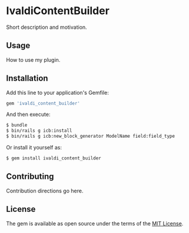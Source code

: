 # IvaldiContentBuilder
Short description and motivation.

## Usage
How to use my plugin.

## Installation
Add this line to your application's Gemfile:

```ruby
gem 'ivaldi_content_builder'
```

And then execute:
```bash
$ bundle
$ bin/rails g icb:install
$ bin/rails g icb:new_block_generator ModelName field:field_type
```

Or install it yourself as:
```bash
$ gem install ivaldi_content_builder
```

## Contributing
Contribution directions go here.

## License
The gem is available as open source under the terms of the [MIT License](http://opensource.org/licenses/MIT).
